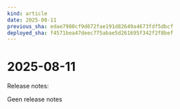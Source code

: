 ```yaml
---
kind: article
date: 2025-08-11
previous_sha: edae7980cf9d672fae191d82649a4673fdf5dbcf
deployed_sha: f4571bea47deec775abae5d261695f342f2f8bef
---
```


# 2025-08-11

Release notes:

Geen release notes
